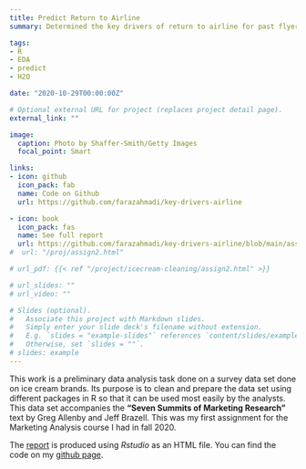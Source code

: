 ```yaml
---
title: Predict Return to Airline
summary: Determined the key drivers of return to airline for past flyers based on a survey and developed a predictive model 

tags:
- R
- EDA
- predict
- H2O

date: "2020-10-29T00:00:00Z"

# Optional external URL for project (replaces project detail page).
external_link: ""

image:
  caption: Photo by Shaffer-Smith/Getty Images
  focal_point: Smart

links:
- icon: github
  icon_pack: fab
  name: Code on Github
  url: https://github.com/farazahmadi/key-drivers-airline

- icon: book
  icon_pack: fas
  name: See full report
  url: https://github.com/farazahmadi/key-drivers-airline/blob/main/assign2.html
#  url: "/proj/assign2.html"

# url_pdf: {{< ref "/project/icecream-cleaning/assign2.html" >}}

# url_slides: ""
# url_video: ""

# Slides (optional).
#   Associate this project with Markdown slides.
#   Simply enter your slide deck's filename without extension.
#   E.g. `slides = "example-slides"` references `content/slides/example-slides.md`.
#   Otherwise, set `slides = ""`. 
# slides: example
---
```


This work is a preliminary data analysis task done on a survey data set done on ice cream brands. Its purpose is to clean and prepare the data set using different packages in R so that it can be used most easily by the analysts. This data set accompanies the __“Seven Summits of Marketing Research”__ text by Greg Allenby and Jeff Brazell. This was my first assignment for the Marketing Analysis course I had in fall 2020.

The [report](/proj/assign2.html) is produced using *Rstudio* as an HTML file. You can find the code on my [github page](https://github.com/farazahmadi/Icecream-survey-cleaning).

